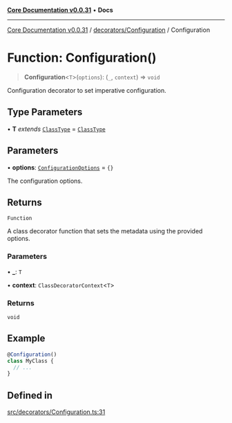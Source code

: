 [**Core Documentation v0.0.31**](../../../README.md) • **Docs**

***

[Core Documentation v0.0.31](../../../modules.md) / [decorators/Configuration](../README.md) / Configuration

# Function: Configuration()

> **Configuration**\<`T`\>(`options`): (`_`, `context`) => `void`

Configuration decorator to set imperative configuration.

## Type Parameters

• **T** *extends* [`ClassType`](../../../definitions/type-aliases/ClassType.md) = [`ClassType`](../../../definitions/type-aliases/ClassType.md)

## Parameters

• **options**: [`ConfigurationOptions`](../interfaces/ConfigurationOptions.md) = `{}`

The configuration options.

## Returns

`Function`

A class decorator function that sets the metadata using the provided options.

### Parameters

• **\_**: `T`

• **context**: `ClassDecoratorContext`\<`T`\>

### Returns

`void`

## Example

```typescript
@Configuration()
class MyClass {
  // ...
}
```

## Defined in

[src/decorators/Configuration.ts:31](https://github.com/stonemjs/core/blob/40e6656006329b0d27f05f845f48db22a574f5ce/src/decorators/Configuration.ts#L31)
